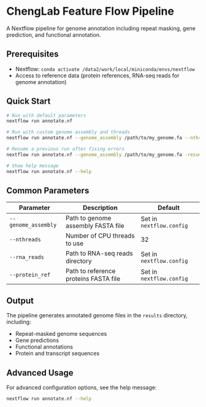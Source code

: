 # ChengLab Feature Flow Pipeline

A Nextflow pipeline for genome annotation including repeat masking, gene prediction, and functional annotation.

## Prerequisites

- Nextflow: `conda activate /data2/work/local/miniconda/envs/nextflow`
- Access to reference data (protein references, RNA-seq reads for genome annotation)

## Quick Start

```bash
# Run with default parameters
nextflow run annotate.nf

# Run with custom genome assembly and threads
nextflow run annotate.nf --genome_assembly /path/to/my_genome.fa --nthreads 16

# Resume a previous run after fixing errors
nextflow run annotate.nf --genome_assembly /path/to/my_genome.fa -resume

# Show help message
nextflow run annotate.nf --help
```

## Common Parameters

| Parameter | Description | Default |
|-----------|-------------|---------|
| `--genome_assembly` | Path to genome assembly FASTA file | Set in `nextflow.config` |
| `--nthreads` | Number of CPU threads to use | 32 |
| `--rna_reads` | Path to RNA-seq reads directory | Set in `nextflow.config` |
| `--protein_ref` | Path to reference proteins FASTA file | Set in `nextflow.config` |

## Output

The pipeline generates annotated genome files in the `results` directory, including:

- Repeat-masked genome sequences
- Gene predictions
- Functional annotations
- Protein and transcript sequences

## Advanced Usage

For advanced configuration options, see the help message:

```bash
nextflow run annotate.nf --help
```
